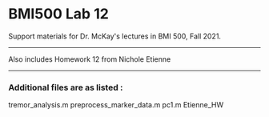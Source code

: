 # BMI500 Lab 12 

Support materials for Dr. McKay's lectures in BMI 500, Fall 2021.
***
Also includes Homework 12 from Nichole Etienne 
***
### Additional files are as listed : 
tremor_analysis.m
preprocess_marker_data.m
pc1.m
Etienne_HW



